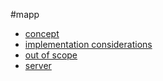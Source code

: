 #mapp
* [concept](concept.md#concept)
* [implementation considerations](concept.md#implementation-considerations)
* [out of scope](concept.md#out-of-scope)
* [server](server.md)

